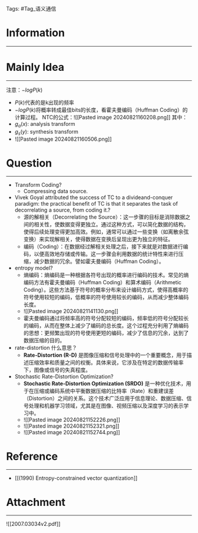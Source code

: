 Tags: #Tag_语义通信 
# Information
---


# Mainly Idea
---
注意：$-logP(k)$ 
- $P(k)$代表的是k出现的频率
- $-logP(k)$将概率转成最佳bits的长度，看霍夫曼编码（Huffman Coding）的计算过程。
NTC的公式：![[Pasted image 20240821160208.png]]
其中：
- $g_a(x)$: analysis transform
- $g_s(y)$: synthesis transform
- ![[Pasted image 20240821160506.png]]



# Question
---
- Transform Coding?
	- Compressing data source.
- Vivek Goyal attributed the success of TC to a divideand-conquer paradigm: the practical benefit of TC is that it separates the task of decorrelating a source, from coding it.?
	- 源的解相关（Decorrelating the Source）：这一步骤的目标是消除数据之间的相关性，使数据变得更独立。通过这种方式，可以简化数据的结构，使得后续处理变得更加高效。例如，通常可以通过一些变换（如离散余弦变换）来实现解相关，使得数据在变换后呈现出更为独立的特征。
	- 编码（Coding）：在数据经过解相关处理之后，接下来就是对数据进行编码，以便高效地存储或传输。这一步骤会利用数据的统计特性来进行压缩，减少数据的冗余。譬如霍夫曼编码（Huffman Coding）。
- entropy model?
	- 熵编码：熵编码是一种根据各符号出现的概率进行编码的技术。常见的熵编码方法有霍夫曼编码（Huffman Coding）和算术编码（Arithmetic Coding）。这些方法基于符号的概率分布来设计编码方式，使得高概率的符号使用较短的编码，低概率的符号使用较长的编码，从而减少整体编码长度。
	- ![[Pasted image 20240821141130.png]]
	- 霍夫曼编码通过将频率高的符号分配较短的编码，频率低的符号分配较长的编码，从而在整体上减少了编码的总长度。这个过程充分利用了熵编码的思想：更频繁出现的符号使用更短的编码，减少了信息的冗余，达到了数据压缩的目的。
- rate-distortion 什么意思？
	- **Rate-Distortion (R-D)** 是图像压缩和信号处理中的一个重要概念，用于描述压缩效率和质量之间的权衡。具体来说，它涉及在特定的数据传输率下，图像或信号的失真程度。
- Stochastic Rate-Distortion Optimization?
	- **Stochastic Rate-Distortion Optimization (SRDO)** 是一种优化技术，用于在压缩或编码系统中平衡数据压缩的比特率（Rate）和重建误差（Distortion）之间的关系。这个技术广泛应用于信息理论、数据压缩、信号处理和机器学习领域，尤其是在图像、视频压缩以及深度学习的表示学习中。
	- ![[Pasted image 20240821152226.png]]
	- ![[Pasted image 20240821152321.png]]
	- ![[Pasted image 20240821152744.png]]

# Reference
---
- [[(1990) Entropy-constrained vector quantization]]

# Attachment
---
![[2007.03034v2.pdf]]